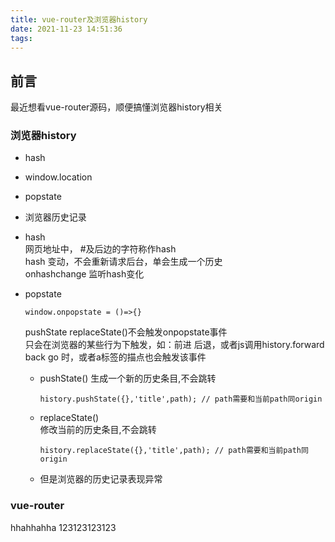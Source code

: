 ```yaml
---
title: vue-router及浏览器history
date: 2021-11-23 14:51:36
tags:
---
```


## 前言
最近想看vue-router源码，顺便搞懂浏览器history相关

### 浏览器history

+ hash
+ window.location
+ popstate
+ 浏览器历史记录
  
  
  

+ hash  
  网页地址中， #及后边的字符称作hash  
  hash 变动，不会重新请求后台，单会生成一个历史  
  onhashchange 监听hash变化

+ popstate  
  ~~~~
  window.onpopstate = ()=>{}
  ~~~~

  pushState replaceState()不会触发onpopstate事件  
  只会在浏览器的某些行为下触发，如：前进 后退，或者js调用history.forward back go 时，或者a标签的描点也会触发该事件  
    - pushState()
      生成一个新的历史条目,不会跳转  
      ~~~~
      history.pushState({},'title',path); // path需要和当前path同origin
      ~~~~
    - replaceState()  
      修改当前的历史条目,不会跳转  
      ~~~~
      history.replaceState({},'title',path); // path需要和当前path同origin
      ~~~~
    - 但是浏览器的历史记录表现异常

  

### vue-router


hhahhahha 123123123123
